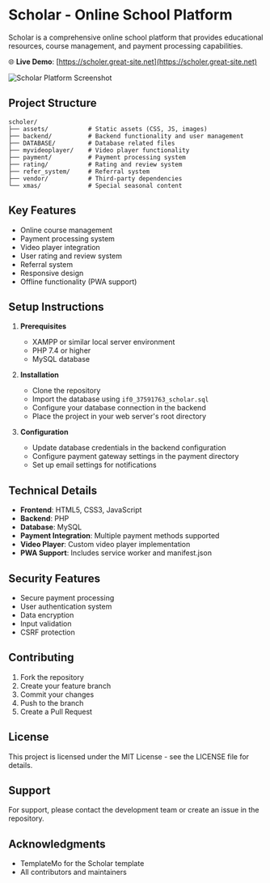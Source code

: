 # Scholar - Online School Platform

Scholar is a comprehensive online school platform that provides educational resources, course management, and payment processing capabilities.

🌐 **Live Demo**: [https://scholer.great-site.net](https://scholer.great-site.net)

![Scholar Platform Screenshot](https://i.ibb.co/8gdgxndR/screenshot-desktop.png)

## Project Structure

```
scholer/
├── assets/           # Static assets (CSS, JS, images)
├── backend/          # Backend functionality and user management
├── DATABASE/         # Database related files
├── myvideoplayer/    # Video player functionality
├── payment/          # Payment processing system
├── rating/           # Rating and review system
├── refer_system/     # Referral system
├── vendor/           # Third-party dependencies
└── xmas/             # Special seasonal content
```

## Key Features

- Online course management
- Payment processing system
- Video player integration
- User rating and review system
- Referral system
- Responsive design
- Offline functionality (PWA support)

## Setup Instructions

1. **Prerequisites**
   - XAMPP or similar local server environment
   - PHP 7.4 or higher
   - MySQL database

2. **Installation**
   - Clone the repository
   - Import the database using `if0_37591763_scholar.sql`
   - Configure your database connection in the backend
   - Place the project in your web server's root directory

3. **Configuration**
   - Update database credentials in the backend configuration
   - Configure payment gateway settings in the payment directory
   - Set up email settings for notifications

## Technical Details

- **Frontend**: HTML5, CSS3, JavaScript
- **Backend**: PHP
- **Database**: MySQL
- **Payment Integration**: Multiple payment methods supported
- **Video Player**: Custom video player implementation
- **PWA Support**: Includes service worker and manifest.json

## Security Features

- Secure payment processing
- User authentication system
- Data encryption
- Input validation
- CSRF protection

## Contributing

1. Fork the repository
2. Create your feature branch
3. Commit your changes
4. Push to the branch
5. Create a Pull Request

## License

This project is licensed under the MIT License - see the LICENSE file for details.

## Support

For support, please contact the development team or create an issue in the repository.

## Acknowledgments

- TemplateMo for the Scholar template
- All contributors and maintainers 
